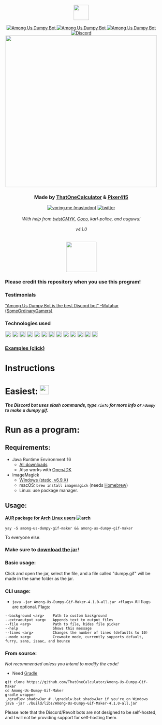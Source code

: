 <p align="center">
   <a href="https://discord.com/api/oauth2/authorize?client_id=847164104161361921&permissions=117760&scope=bot%20applications.commands" target="blank"><img src="https://shields.io/badge/invite_the-discord_bot-7289DA?logo=discord&style=for-the-badge" height="50"/></a>
   <!--<br>
   <a href="https://app.revolt.chat/bot/01FQ1AMSEKYQM3Z7ZNJZVQ3DNA" target="blank"><img src="https://shields.io/badge/invite_the-revolt_bot-FC4454?logo=rakuten&style=for-the-badge" height="35"/></a>-->
   <br><br>
   <a href="https://top.gg/bot/847164104161361921/">
      <img src="https://top.gg/api/widget/status/847164104161361921.svg" alt="Among Us Dumpy Bot" />
   </a> <a href="https://top.gg/bot/847164104161361921/">
      <img src="https://top.gg/api/widget/servers/847164104161361921.svg" alt="Among Us Dumpy Bot" />
   </a> <a href="https://top.gg/bot/847164104161361921/">
      <img src="https://top.gg/api/widget/upvotes/847164104161361921.svg" alt="Among Us Dumpy Bot" />
   </a>
   <a href="https://discord.gg/Z7UZPR3bbW/">
      <img src="https://discordapp.com/api/guilds/716364441658327120/embed.png?style=shield" alt="Discord" />
   </a>
   <br>
  <a href="https://dumpy.t1c.dev"><img align="center" src="https://user-images.githubusercontent.com/44733677/147306225-acb0d9e9-8f4d-4f68-8f4a-eb2258556f07.png" width="500"/></a>
</p>

<h3 align="center">Made by <a href="https://t1c.dev">ThatOneCalculator</a> & <a href="https://twitter.com/pixer415">Pixer415</a></h3>
<p align="center">
   <a href="https://voring.me/@thatonecalculator" target="blank"><img src="https://shields.io/badge/follow-@thatonecalculator-3088D4?logo=mastodon&style=for-the-badge" alt="voring.me (mastodon)"/></a>
 <a href="https://twitter.com/pixer415" target="blank"><img src="https://shields.io/badge/follow-@pixer415-1DA1F2?logo=twitter&style=for-the-badge" alt="twitter"/></a>
<h6 align="center"> With help from <a href="https://twitter.com/twistCMYK">twistCMYK</a>, <a href="https://twitter.com/CocotheMunchkin">Coco</a>, karl-police, and auguwu!<br><br>v4.1.0</h6>
<div align="center"> <img src="https://cdn.discordapp.com/icons/849516341933506561/a_d4c89d8bd30a116e8ea3808478f73387.gif" height=100></div>
</p>

### Please credit this repository when you use this program!

### Testimonials

["Among Us Dumpy Bot is the best Discord bot" -Mutahar (SomeOrdinaryGamers)](https://youtube.com/clip/Ugkxu7XdTjB6B15ZLTeorgE5x-0rT1IsOD4X)

### Technologies used
<a href="https://java.com"><img src="https://www.vectorlogo.zone/logos/java/java-icon.svg" height=20/></a> <a href="https://gradle.com"><img src="https://gradle.com/wp-content/themes/fuel/assets/img/branding/gradle-elephant-icon-dark-green.svg" height=20/></a> <a href="https://imperceptiblethoughts.com/shadow/"><img src="https://imperceptiblethoughts.com/shadow/logo.svg" height=20/></a> <a href="https://commons.apache.org/proper/commons-cli/"><img src="https://cdn.discordapp.com/attachments/810799100940255260/923746275000713286/New_Project.png" height=20/></a> <a href="https://python.org"><img src="https://upload.wikimedia.org/wikipedia/commons/thumb/c/c3/Python-logo-notext.svg/1200px-Python-logo-notext.svg.png" height=20/></a> <a href="https://disnake.dev"><img src="https://disnake.dev/assets/disnake-logo.png" height=20/></a> <a href="https://python-pillow.org/"><img src="https://cdn.discordapp.com/attachments/810799100940255260/923769606387146843/pillow.png" height=20/></a> <a href="https://github.com/mongodb/mongo-python-driver"><img src="https://cdn.discordapp.com/attachments/810799100940255260/923740541181624360/mongodb_logo_icon_170943.svg" height=20/></a> <a href="https://statcord.com"><img src="https://cdn.discordapp.com/attachments/810799100940255260/923742999542910976/ezgif-3-e69063bb05.png" height=20/></a> <a href="https://some-random-api.ml/"><img src="https://cdn.discordapp.com/icons/486116455163625513/68ca7ead0e6b911e6226f18173447e7a.webp?size=160" height=20/></a> <a href="https://top.gg"><img src="https://blog.top.gg/favicon.png" height=20/></a> <a href="https://github.com/Zomatree/revolt.py"><img src="https://autumn.revolt.chat/avatars/moybD3MktHvEGZOqAFLqsYL2kV3OvxeY9VFg0Ngr9l/48a96d2d7237a779a127c3ca89c6f476.png" height=20/></a> <a href="https://shields.io/"><img src="https://avatars.githubusercontent.com/u/6254238?s=200&v=4" height=20 /></a>

### [Examples (click)](https://dumpy.t1c.dev/examples)

# Instructions

# Easiest: <a href="https://discord.com/api/oauth2/authorize?client_id=847164104161361921&permissions=117760&scope=bot%20applications.commands" target="blank"><img src="https://shields.io/badge/invite_the-discord_bot-7289DA?logo=discord&style=for-the-badge" height="30"/></a><!-- or <a href="https://app.revolt.chat/bot/01FQ1AMSEKYQM3Z7ZNJZVQ3DNA" target="blank"><img src="https://shields.io/badge/invite_the-revolt_bot-FC4454?logo=rakuten&style=for-the-badge" height="25"/></a>-->
##### The Discord bot uses slash commands, type `/info` for more info or `/dumpy` to make a dumpy gif.
<!--##### The Revolt bot uses the `!!` prefix, type `!!help` in Revolt for more info.-->

# Run as a program:
## Requirements:
- Java Runtime Environment 16
    - [All downloads](https://www.oracle.com/java/technologies/javase-jdk16-downloads.html)
    - Also works with [OpenJDK](https://adoptopenjdk.net/releases.html?variant=openjdk16&jvmVariant=hotspot)
- ImageMagick
    - [Windows (static, v6.9.X)](https://archive.org/download/image-magick-6.9.12-19-q-16-x-64-static/ImageMagick-6.9.12-19-Q16-x64-static.exe)
    - macOS: `brew install imagemagick` (needs [Homebrew](https://brew.sh/))
    - Linux: use package manager.

## Usage:

#### [AUR package for Arch Linux users](https://aur.archlinux.org/packages/among-us-dumpy-gif-maker/) ![arch](https://media.discordapp.net/attachments/810799100940255260/838491685892784178/ezgif-6-fd025aa8c722.png)
`yay -S among-us-dumpy-gif-maker && among-us-dumpy-gif-maker`

To everyone else:

### Make sure to [download the jar](https://github.com/ThatOneCalculator/Among-Us-Dumpy-Gif-Maker/releases/download/v4.1.0/Among-Us-Dumpy-Gif-Maker-4.1.0-all.jar)!

### Basic usage:
Click and open the jar, select the file, and a file called "dumpy.gif" will be made in the same folder as the jar.

### CLI usage:
- `java -jar Among-Us-Dumpy-Gif-Maker-4.1.0-all.jar <flags>`
All flags are optional.
Flags:
```
--background <arg>    Path to custom background
--extraoutput <arg>   Appends text to output files
--file <arg>          Path to file, hides file picker
--help                Shows this message
--lines <arg>         Changes the number of lines (defaults to 10)
--mode <arg>          Crewmate mode, currently supports default, furry, sans, isaac, and bounce
```

### From source:
*Not recommended unless you intend to modify the code!*
- Need [Gradle](https://gradle.org/)
```
git clone https://github.com/ThatOneCalculator/Among-Us-Dumpy-Gif-Maker
cd Among-Us-Dumpy-Gif-Maker
gradle wrapper
./gradlew shadowJar # .\gradelw.bat shadowJar if you're on Windows
java -jar ./build/libs/Among-Us-Dumpy-Gif-Maker-4.1.0-all.jar
```

Please note that the Discord/Revolt bots are not designed to be self-hosted, and I will not be providing support for self-hosting them.
